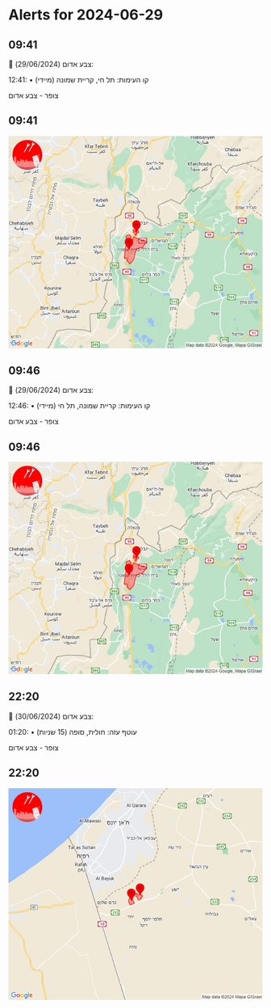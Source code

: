 # Alerts for 2024-06-29

## 09:41

🔴 צבע אדום (29/06/2024):

12:41:
• קו העימות: תל חי, קריית שמונה (מיידי)

צופר - צבע אדום

## 09:41

![Photo](images/22672.jpg)

## 09:46

🔴 צבע אדום (29/06/2024):

12:46:
• קו העימות: קריית שמונה, תל חי (מיידי)

צופר - צבע אדום

## 09:46

![Photo](images/22674.jpg)

## 22:20

🔴 צבע אדום (30/06/2024):

01:20:
• עוטף עזה: חולית, סופה (15 שניות)

צופר - צבע אדום

## 22:20

![Photo](images/22676.jpg)

